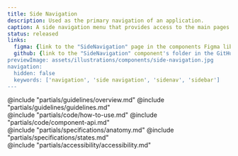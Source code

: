 ```yaml
---
title: Side Navigation
description: Used as the primary navigation of an application.
caption: A side navigation menu that provides access to the main pages of the product.
status: released
links:
  figma: {link to the "SideNavigation" page in the components Figma library}
  github: {link to the "SideNavigation" component's folder in the GitHub repo}
previewImage: assets/illustrations/components/side-navigation.jpg
navigation:
  hidden: false
  keywords: ['navigation', 'side navigation', 'sidenav', 'sidebar']
---
```


<section data-tab="Guidelines">
  @include "partials/guidelines/overview.md"
  @include "partials/guidelines/guidelines.md"
</section>

<section data-tab="Code">
  @include "partials/code/how-to-use.md"
  @include "partials/code/component-api.md"
  <!-- @include "partials/code/showcase.md" -->
</section>

<section data-tab="Specifications">
  @include "partials/specifications/anatomy.md"
  @include "partials/specifications/states.md"
</section>

<section data-tab="Accessibility">
  @include "partials/accessibility/accessibility.md"
</section>